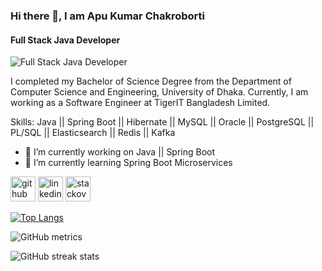 ### Hi there 👋, I am Apu Kumar Chakroborti
#### Full Stack Java Developer
![Full Stack Java Developer](https://media.licdn.com/dms/image/D5616AQF2OH9qLx6EeQ/profile-displaybackgroundimage-shrink_350_1400/0/1665839906059?e=1677110400&v=beta&t=VLFjXIKiRP66yeqhETR6Pi1c00anJkg0N7ajMX_QUyg)

I completed my Bachelor of Science Degree from the Department of Computer Science and Engineering, University of Dhaka. Currently, I am working as a Software Engineer at TigerIT Bangladesh Limited.

Skills: Java || Spring Boot || Hibernate || MySQL || Oracle || PostgreSQL || PL/SQL || Elasticsearch || Redis || Kafka

- 🔭 I’m currently working on Java || Spring Boot 
- 🌱 I’m currently learning Spring Boot Microservices 


[<img src='https://cdn.jsdelivr.net/npm/simple-icons@3.0.1/icons/github.svg' alt='github' height='40'>](https://github.com/apuchakroborti)  [<img src='https://cdn.jsdelivr.net/npm/simple-icons@3.0.1/icons/linkedin.svg' alt='linkedin' height='40'>](https://www.linkedin.com/in/apu-kumar-chakroborti-771312116/)  [<img src='https://cdn.jsdelivr.net/npm/simple-icons@3.0.1/icons/stackoverflow.svg' alt='stackoverflow' height='40'>](https://stackoverflow.com/users/chakroborti-apu)  

[![Top Langs](https://github-readme-stats.vercel.app/api/top-langs/?username=apuchakroborti)](https://github.com/anuraghazra/github-readme-stats)

![GitHub metrics](https://metrics.lecoq.io/apuchakroborti)  

![GitHub streak stats](https://streak-stats.demolab.com/?user=apuchakroborti)  

